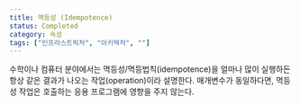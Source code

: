 ```yaml
---
title: 멱등성 (Idempotence)
status: Completed
category: 속성
tags: ["인프라스트럭처", "아키텍처", ""]
---
```


수학이나 컴퓨터 분야에서는 멱등성/멱등법칙(idempotence)을 얼마나 많이 실행하든 항상 같은 결과가 나오는 작업(operation)이라 설명한다.
매개변수가 동일하다면, 멱등성 작업은 호출하는 응용 프로그램에 영향을 주지 않는다.